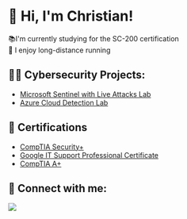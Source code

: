 <h1>💫 Hi, I'm Christian!</h1>

📚I'm currently studying for the SC-200 certification<br>
🏃 I enjoy long-distance running



<h2>👨‍💻 Cybersecurity Projects:</h2>

 - [Microsoft Sentinel with Live Attacks Lab](https://github.com/themondaycup/AzureSentinel)
 - [Azure Cloud Detection Lab](https://github.com/themondaycup/AzureCloudDetectionLab)

<h2>📝  Certifications</h2>

- [CompTIA Security+](https://www.credly.com/badges/6168cdc5-0c68-4dc2-ae5c-76f967810a79/public_url)
- [Google IT Support Professional Certificate](https://www.credly.com/badges/912d40b5-3144-44d8-9fb4-bdb7bd7a000f/public_url)
- [CompTIA A+](https://www.credly.com/badges/fd14327a-68fd-408f-93d1-b019d2d9bfd3/public_url)

<h2> 🤳 Connect with me:</h2>

<div align="left"> 
  <a href="https://linkedin.com/in/cperez37/" target="_blank">
    <img src="https://img.shields.io/badge/LinkedIn-0077B5?style=for-the-badge&logo=linkedin&logoColor=white" target="_blank" />
  </a>
</div>
